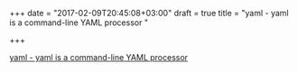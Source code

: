 +++
date = "2017-02-09T20:45:08+03:00"
draft = true
title = "yaml - yaml is a command-line YAML processor "

+++

<p><a href="https://t.co/4OzPzXTzkd">yaml - yaml is a command-line YAML processor </a></p>
